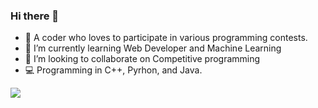 ### Hi there 👋

- 🔭 A coder who loves to participate in various programming contests.
- 🌱 I’m currently learning Web Developer and Machine Learning
- 👯 I’m looking to collaborate on Competitive programming
- :computer: Programming in C++, Pyrhon, and Java.
<!-- - 📫 How to reach me: ... -->
<img src="https://github-readme-stats.vercel.app/api?username=Recedivies&theme=chartreuse-dark&show_icons=true">
